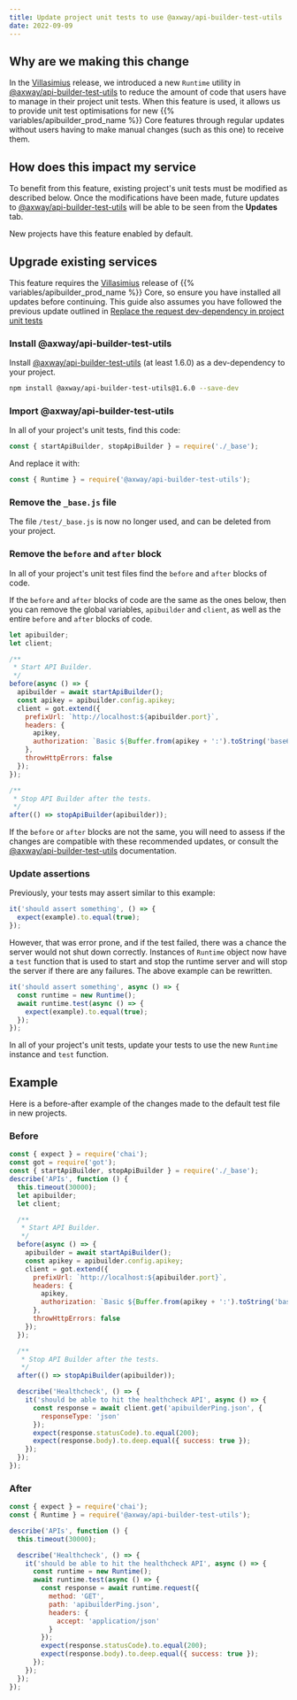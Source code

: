```yaml
---
title: Update project unit tests to use @axway/api-builder-test-utils
date: 2022-09-09
---
```


## Why are we making this change

In the [Villasimius](/docs/release_notes/villasimius/) release, we introduced a new `Runtime` utility in [@axway/api-builder-test-utils](https://www.npmjs.com/package/@axway/api-builder-test-utils) to reduce the amount of code that users have to manage in their project unit tests. When this feature is used, it allows us to provide unit test optimisations for new {{% variables/apibuilder_prod_name %}} Core features through regular updates without users having to make manual changes (such as this one) to receive them.

## How does this impact my service

To benefit from this feature, existing project's unit tests must be modified as described below. Once the modifications have been made, future updates to [@axway/api-builder-test-utils](https://www.npmjs.com/package/@axway/api-builder-test-utils) will be able to be seen from the **Updates** tab.

New projects have this feature enabled by default.

## Upgrade existing services

This feature requires the [Villasimius](/docs/release_notes/villasimius/) release of {{% variables/apibuilder_prod_name %}} Core, so ensure you have installed all updates before continuing. This guide also assumes you have followed the previous update outlined in [Replace the request dev-dependency in project unit tests](/docs/updates/2021_12_17_update_to_remove_request_module)

### Install @axway/api-builder-test-utils

Install [@axway/api-builder-test-utils](https://www.npmjs.com/package/@axway/api-builder-test-utils) (at least 1.6.0) as a dev-dependency to your project.

```bash
npm install @axway/api-builder-test-utils@1.6.0 --save-dev
```

### Import @axway/api-builder-test-utils

In all of your project's unit tests, find this code:

```js
const { startApiBuilder, stopApiBuilder } = require('./_base');
```

And replace it with:

```js
const { Runtime } = require('@axway/api-builder-test-utils');
```

### Remove the `_base.js` file

The file `/test/_base.js` is now no longer used, and can be deleted from your project.

### Remove the `before` and `after` block

In all of your project's unit test files find the `before` and `after` blocks of code.

If the `before` and `after` blocks of code are the same as the ones below, then you can remove the global variables, `apibuilder` and `client`, as well as the entire `before` and `after` blocks of code.

```js
let apibuilder;
let client;

/**
 * Start API Builder.
 */
before(async () => {
  apibuilder = await startApiBuilder();
  const apikey = apibuilder.config.apikey;
  client = got.extend({
    prefixUrl: `http://localhost:${apibuilder.port}`,
    headers: {
      apikey,
      authorization: `Basic ${Buffer.from(apikey + ':').toString('base64')}`
    },
    throwHttpErrors: false
  });
});

/**
 * Stop API Builder after the tests.
 */
after(() => stopApiBuilder(apibuilder));
```

If the `before` or `after` blocks are not the same, you will need to assess if the changes are compatible with these recommended updates, or consult the [@axway/api-builder-test-utils](https://www.npmjs.com/package/@axway/api-builder-test-utils) documentation.

### Update assertions

Previously, your tests may assert similar to this example:

```js
it('should assert something', () => {
  expect(example).to.equal(true);
});
```

However, that was error prone, and if the test failed, there was a chance the server would not shut down correctly. Instances of `Runtime` object now have a `test` function that is used to start and stop the runtime server and will stop the server if there are any failures. The above example can be rewritten.

```js
it('should assert something', async () => {
  const runtime = new Runtime();
  await runtime.test(async () => {
    expect(example).to.equal(true);
  });
});
```

In all of your project's unit tests, update your tests to use the new `Runtime` instance and `test` function.

## Example

Here is a before-after example of the changes made to the default test file in new projects.

### Before

```js
const { expect } = require('chai');
const got = require('got');
const { startApiBuilder, stopApiBuilder } = require('./_base');
describe('APIs', function () {
  this.timeout(30000);
  let apibuilder;
  let client;

  /**
   * Start API Builder.
   */
  before(async () => {
    apibuilder = await startApiBuilder();
    const apikey = apibuilder.config.apikey;
    client = got.extend({
      prefixUrl: `http://localhost:${apibuilder.port}`,
      headers: {
        apikey,
        authorization: `Basic ${Buffer.from(apikey + ':').toString('base64')}`
      },
      throwHttpErrors: false
    });
  });

  /**
   * Stop API Builder after the tests.
   */
  after(() => stopApiBuilder(apibuilder));

  describe('Healthcheck', () => {
    it('should be able to hit the healthcheck API', async () => {
      const response = await client.get('apibuilderPing.json', {
        responseType: 'json'
      });
      expect(response.statusCode).to.equal(200);
      expect(response.body).to.deep.equal({ success: true });
    });
  });
});
```

### After

```js
const { expect } = require('chai');
const { Runtime } = require('@axway/api-builder-test-utils');

describe('APIs', function () {
  this.timeout(30000);

  describe('Healthcheck', () => {
    it('should be able to hit the healthcheck API', async () => {
      const runtime = new Runtime();
      await runtime.test(async () => {
        const response = await runtime.request({
          method: 'GET',
          path: 'apibuilderPing.json',
          headers: {
            accept: 'application/json'
          }
        });
        expect(response.statusCode).to.equal(200);
        expect(response.body).to.deep.equal({ success: true });
      });
    });
  });
});
```
